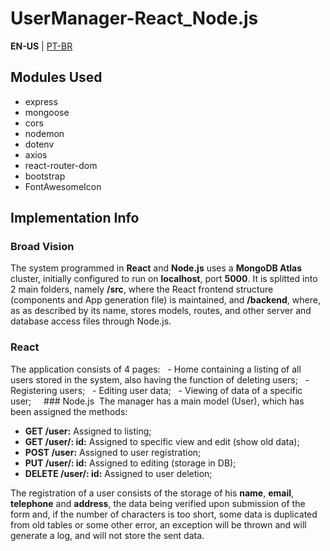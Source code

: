 # UserManager-React_Node.js
**EN-US** | <a href="https://github.com/leoGCoelho/usermanagement-react/blob/master/README.md">PT-BR</a>

## Modules Used
  - express
  - mongoose
  - cors
  - nodemon
  - dotenv
  - axios
  - react-router-dom
  - bootstrap
  - FontAwesomeIcon

## Implementation Info

### Broad Vision
The system programmed in **React** and **Node.js** uses a **MongoDB Atlas** cluster, initially configured to run on **localhost**, port **5000**. It is splitted into 2 main folders, namely **/src**, where the React frontend structure (components and App generation file) is maintained, and **/backend**, where, as as described by its name, stores models, routes, and other server and database access files through Node.js.

### React
The application consists of 4 pages:
  - Home containing a listing of all users stored in the system, also having the function of deleting users;
  - Registering users;
  - Editing user data;
  - Viewing of data of a specific user;
  
 ### Node.js
 The manager has a main model (User), which has been assigned the methods:
  - **GET /user:** Assigned to listing;
  - **GET /user/: id:** Assigned to specific view and edit (show old data);
  - **POST /user:** Assigned to user registration;
  - **PUT /user/: id:** Assigned to editing (storage in DB);
  - **DELETE /user/: id:** Assigned to user deletion;
  
  The registration of a user consists of the storage of his **name**, **email**, **telephone** and **address**, the data being verified upon submission of the form and, if the number of characters is too short, some data is duplicated from old tables or some other error, an exception will be thrown and will generate a log, and will not store the sent data.
